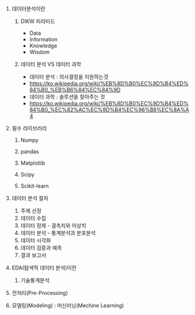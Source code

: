 1. 데이터분석이란
   1) DIKW 피라미드
      - Data
      - Information
      - Knowledge
      - Wisdom
        
   2) 데이터 분석 VS 데이터 과학
      - 데이터 분석 : 의사결정을 지원하는것
      - https://ko.wikipedia.org/wiki/%EB%8D%B0%EC%9D%B4%ED%84%B0_%EB%B6%84%EC%84%9D
      - 데이터 과학 : 솔루션을 찾아주는 것
      - https://ko.wikipedia.org/wiki/%EB%8D%B0%EC%9D%B4%ED%84%B0_%EC%82%AC%EC%9D%B4%EC%96%B8%EC%8A%A4
        
2. 필수 라이브러리
   1) Numpy
   2) pandas
   3) Matplotlib
   4) Scipy
      
   5) Scikit-learn
      
3. 데이터 분석 절차
   1) 주제 선정
   2) 데이터 수집
   3) 데이터 정제 - 결측치와 이상치
   4) 데이터 분석 - 통계분석과 분포분석
   5) 데이터 시각화
   6) 데이터 검증과 예측
   7) 결과 보고서
      
4. EDA(탐색적 데이터 분석)이란
   1) 기술통계분석
5. 전처리(Pre-Processing)
6. 모델링(Modeling) : 머신러닝(Mechine Learning)
